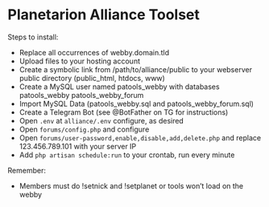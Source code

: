 # Planetarion Alliance Toolset

Steps to install:
* Replace all occurrences of webby.domain.tld
* Upload files to your hosting account
* Create a symbolic link from /path/to/alliance/public to your webserver public directory (public_html, htdocs, www)
* Create a MySQL user named patools_webby with databases patools_webby patools_webby_forum
* Import MySQL Data (patools_webby.sql and patools_webby_forum.sql)
* Create a Telegram Bot (see @BotFather on TG for instructions)
* Open `.env` at `alliance/.env` configure, as desired
* Open `forums/config.php` and configure
* Open `forums/user-password,enable,disable,add,delete.php` and replace 123.456.789.101 with your server IP
* Add `php artisan schedule:run` to your crontab, run every minute

Remember:
* Members must do !setnick and !setplanet or tools won’t load on the webby
